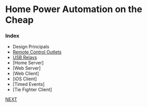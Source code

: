 # Home Power Automation on the Cheap
### Index
* Design Principals
* [Remote Control Outlets](/docs/remotes.md)
* [USB Relays](/docs/usb_relay.md)
* [Home Server]
* [Web Server]
* [Web Client]
* [iOS Client]
* [Timed Events]
* [Tie Fighter Client]

[NEXT](/docs/remotes.md)
